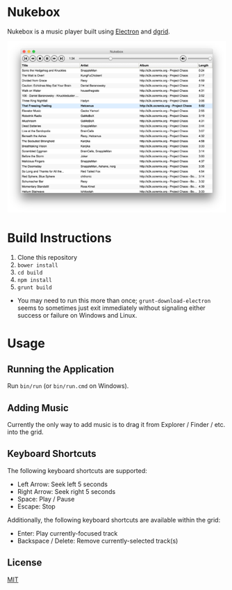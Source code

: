 # Nukebox

Nukebox is a music player built using [Electron](https://github.com/atom/electron/) and
[dgrid](http://dgrid.io/).

![nukebox](./nukebox.png)

# Build Instructions

1. Clone this repository
1. `bower install`
1. `cd build`
1. `npm install`
1. `grunt build`
  * You may need to run this more than once; `grunt-download-electron` seems to sometimes just
    exit immediately without signaling either success or failure on Windows and Linux.

# Usage

## Running the Application

Run `bin/run` (or `bin/run.cmd` on Windows).

## Adding Music

Currently the only way to add music is to drag it from Explorer / Finder / etc. into the grid.

## Keyboard Shortcuts

The following keyboard shortcuts are supported:

* Left Arrow:  Seek left 5 seconds
* Right Arrow:  Seek right 5 seconds
* Space:  Play / Pause
* Escape:  Stop

Additionally, the following keyboard shortcuts are available within the grid:

* Enter:  Play currently-focused track
* Backspace / Delete:  Remove currently-selected track(s)

## License

[MIT](./LICENSE)
